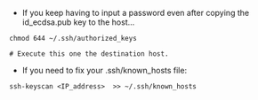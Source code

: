 * If you keep having to input a password even after copying the id_ecdsa.pub key to the host…
```
chmod 644 ~/.ssh/authorized_keys

# Execute this one the destination host.
```

* If you need to fix your .ssh/known_hosts file:
```
ssh-keyscan <IP_address>  >> ~/.ssh/known_hosts
```
